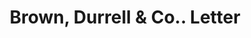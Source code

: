 ---
doi: 10.7916/D8ZG846X
date_other: '1900'
date_other_textual: '1900'
form: correspondence
genre:
- Letters (correspondence)
name:
- Brown, Durrell & Co.
object_in_context_url: https://biggert.cul.columbia.edu/items/view/ave_biggert_00346
subject_hierarchical_geographic:
- Boston, Massachusetts, United States
subject_name:
- Brown, Durrell & Co.
title: Brown, Durrell & Co.. Letter
sort_title: Brown, Durrell & Co.. Letter
call_number: ave_biggert_00346
coordinates:
- 42.35805555555556,-71.06361111111111
pid: ave_biggert_00346
identifiers: ave_biggert_00346
thumbnail: https://derivativo-1.library.columbia.edu/iiif/2/ldpd:344183/full/!256,256/0/native.jpg
permalink: /biggert/ave_biggert_00346/
layout: iiif-image-page
---